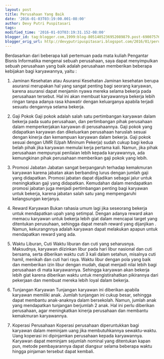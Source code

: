```yaml
---
layout: post
title: Perusahaan Yang Baik
date: '2016-01-03T03:19:00.001-08:00'
author: Devy Putri Puspitasari
tags: 
modified_time: '2016-01-03T03:19:31.152-08:00'
blogger_id: tag:blogger.com,1999:blog-8051405236952089879.post-6900757622632434548
blogger_orig_url: http://devyputripuspitasari.blogspot.com/2016/01/perusahaan-yang-baik.html
---
```


Berdasarkan dari beberapa kali pertemuan pada mata kuliah Pengantar Bisnis Informatika mengenai sebuah perusahaan, saya dapat menyimpulkan sebuah perusahaan yang baik adalah perusahaan memberikan beberapa kebijakan bagi karyawannya, yaitu :

1. Jaminan Kesehatan atau Asuransi Kesehatan
Jaminan kesehatan berupa asuransi merupakan hal yang sangat penting bagi seorang karyawan, karena asuransi dapat menjamin nyawa mereka selama bekerja pada perusahaan tersebut. Hal ini akan membuat karyawannya bekerja lebih ringan tanpa adanya rasa khawatir dengan keluarganya apabila terjadi sesuatu dengannya selama bekerja.

2. Gaji Pokok
Gaji pokok adalah salah satu pertimbangan karyawan dalam bekerja pada suatu perusahaan, dan pertimbangan pihak perusahaan dalam memperkerjakan karyawan di perusahaannya. Gaji pokok yang didapatkan karyawan dan dikeluarkan perusahaan haruslah sesuai dengan kinerja dan kemampuan karyawan dalam bekerja. Gaji pokok sesuai dengan UMR (Upah Mininum Pekerja) sudah cukup bagi kedua belah pihak jika karyawan memulai kerja pertama kali. Namun, jika pihak perusahaan mempunyai penilaian lebih kepada karyawannya, ada kemungkinan pihak perusahaan memberikan gaji pokok yang lebih.

3. Promosi Jabatan
Jabatan sangat berpangaruh terhadap kemakmuran karyawan karena jabatan akan berbanding lurus dengan jumlah gaji yang didapatkan. Promosi jabatan dapat dijadikan sebagai jalur untuk meningkatkan gaji yang didapatkan. Kemudahan dalam mendapatkan promosi jabatan juga menjadi pertimbangan penting bagi karyawan untuk bekerja, karena jabatan salah satu yang mempengaruhi kelangsungan kerjanya.


4. Reward Karyawan
Bukan rahasia umum lagi jika seseorang bekerja untuk mendapatkan upah yang setimpal. Dengan adanya reward akan memacu karyawan untuk bekerja lebih giat dalam mencapai target yang ditentukan perusuhaan, sehingga dapat meraih reward yang dijanjikan . Namun, kekurangnnya adalah karyawan dapat melakukan apapun untuk mendapatkan reward yang ada.

5. Waktu Liburan, Cuti
Waktu liburan dan cuti  yang seharusnya. Maksudnya, karyawan diizinkan libur pada hari libur nasional dan cuti bersama, serta diberikan waktu cuti 3 kali dalam setahun, misalnya cuti hamil, menikah dan cuti hari raya.  Waktu libur dengan pola yang baik dan memberikan izin libur dengan mudah, dapat menjadi nilai lebih bagi perusahaan di mata karyawannya. Sehingga karyawan akan bekerja lebih giat karena diberikan waktu untuk mengistirahatkan pikirannya dari pekerjaan dan membuat mereka lebih loyal dalam bekerja.

6. Tunjangan Karyawan
Tunjangan karyawan ini diberikan apabila karyawan memiliki anak. Jumlah tunjangan ini cukup besar, sehingga dapat membantu anak-anaknya dalam bersekolah. Namun, jumlah anak yang mendapatkan tunjangan berjumlah 2 anak. Hal ini perlu diberikan perusahaan, agar meningkatkan kinerja perusahaan dan membantu kemakmuran karyawannya.

7. Koperasi Perusahaan
Koperasi perusahaan diperuntukkan bagi karyawan dalam meminjam uang jika membutuhkannya sewaktu-waktu. Uang koperasi ini dipinjamkan perusahaan kepada karyawannya. Karyawan dapat meminjam sejumlah nominal yang ditentukan kapan pun, metode pembayarannya dapat diangsur selama beberapa waktu hingga pinjaman tersebut dapat kembali.
